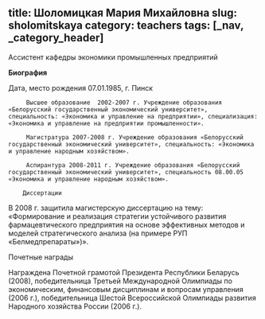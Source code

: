 title: Шоломицкая Мария Михайловна
slug: sholomitskaya
category: teachers
tags: [_nav, _category_header]
---

Ассистент кафедры экономики промышленных предприятий

__Биография__

Дата, место рождения 07.01.1985, г. Пинск

         Высшее образование  2002-2007 г. Учреждение образования «Белорусский государственный экономический университет», специальность: «Экономика и управление на предприятии», специализация: «Экономика и управление на предприятии промышленности».

         Магистратура 2007-2008 г. Учреждение образования «Белорусский государственный экономический университет», специальность: «Экономика и управление народным хозяйством».

         Аспирантура 2008-2011 г. Учреждение образования «Белорусский государственный экономический университет», специальность 08.00.05 «Экономика и управление народным хозяйством».

        Диссертации

В 2008 г. защитила магистерскую диссертацию на тему: «Формирование и реализация стратегии устойчивого развития фармацевтического предприятия на основе эффективных методов и моделей стратегического анализа (на примере РУП «Белмедпрепараты»)».

Почетные награды

Награждена Почетной грамотой Президента Республики Беларусь (2008), победительница Третьей Международной Олимпиады по экономическим, финансовым дисциплинам и вопросам управления (2006 г.), победительница Шестой Всероссийской Олимпиады развития Народного хозяйства России (2006 г.).

